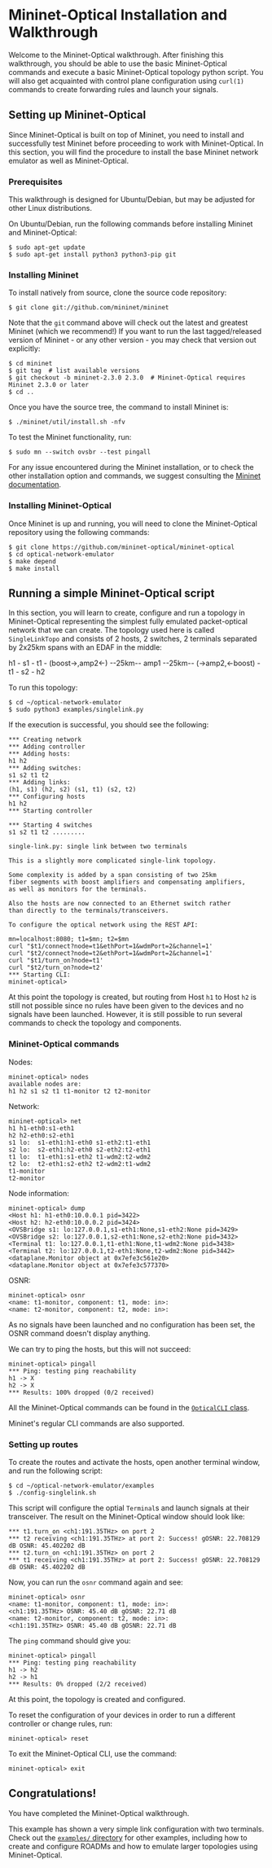 # Mininet-Optical Installation and Walkthrough

Welcome to the Mininet-Optical walkthrough. After finishing this walkthrough, you should be able
to use the basic Mininet-Optical commands and execute a basic Mininet-Optical topology
python script. You will also get acquainted with control plane configuration using `curl(1)`
commands to create forwarding rules and launch your signals.

## Setting up Mininet-Optical

Since Mininet-Optical is built on top of Mininet, you need to install and successfully test
Mininet before proceeding to work with Mininet-Optical. In this section, you will find the
procedure to install the base Mininet network emulator as well as Mininet-Optical.

### Prerequisites

This walkthrough is designed for Ubuntu/Debian, but may be adjusted for other Linux distributions.

On Ubuntu/Debian, run the following commands before installing Mininet and Mininet-Optical:

    $ sudo apt-get update
    $ sudo apt-get install python3 python3-pip git

### Installing Mininet

To install natively from source, clone the source code repository:

    $ git clone git://github.com/mininet/mininet

Note that the `git` command above will check out the latest and greatest Mininet (which we
recommend!) If you want to run the last tagged/released version of Mininet - or any other
version - you may check that version out explicitly:

    $ cd mininet
    $ git tag  # list available versions
    $ git checkout -b mininet-2.3.0 2.3.0  # Mininet-Optical requires Mininet 2.3.0 or later
    $ cd ..

Once you have the source tree, the command to install Mininet is:

    $ ./mininet/util/install.sh -nfv

To test the Mininet functionality, run:

    $ sudo mn --switch ovsbr --test pingall

For any issue encountered during the Mininet installation, or to check
the other installation option and commands, we suggest consulting the
[Mininet documentation](http://mininet.org/).

### Installing Mininet-Optical

Once Mininet is up and running, you will need to clone the
Mininet-Optical repository using the following commands:

    $ git clone https://github.com/mininet-optical/mininet-optical
    $ cd optical-network-emulator
    $ make depend
    $ make install

## Running a simple Mininet-Optical script

In this section, you will learn to create, configure and run a
topology in Mininet-Optical representing the simplest fully emulated
packet-optical network that we can create. The topology used here is
called `SingleLinkTopo` and consists of 2 hosts, 2 switches, 2
terminals separated by 2x25km spans with an EDAF in the middle:

h1 - s1 - t1 - (boost->,amp2<-) --25km-- amp1 --25km-- (->amp2,<-boost) - t1 - s2 - h2

To run this topology:

    $ cd ~/optical-network-emulator
    $ sudo python3 examples/singlelink.py

If the execution is successful, you should see the following:

```
*** Creating network
*** Adding controller
*** Adding hosts:
h1 h2
*** Adding switches:
s1 s2 t1 t2
*** Adding links:
(h1, s1) (h2, s2) (s1, t1) (s2, t2)
*** Configuring hosts
h1 h2
*** Starting controller

*** Starting 4 switches
s1 s2 t1 t2 .........

single-link.py: single link between two terminals

This is a slightly more complicated single-link topology.

Some complexity is added by a span consisting of two 25km
fiber segments with boost amplifiers and compensating amplifiers,
as well as monitors for the terminals.

Also the hosts are now connected to an Ethernet switch rather
than directly to the terminals/transceivers.

To configure the optical network using the REST API:

mn=localhost:8080; t1=$mn; t2=$mn
curl "$t1/connect?node=t1&ethPort=1&wdmPort=2&channel=1'
curl "$t2/connect?node=t2&ethPort=1&wdmPort=2&channel=1'
curl "$t1/turn_on?node=t1'
curl "$t2/turn_on?node=t2'
*** Starting CLI:
mininet-optical>
```

At this point the topology is created, but routing from Host `h1`
to Host `h2` is still not possible since no rules have been given to the
devices and no signals have been launched.  However, it is still
possible to run several commands to check the topology and components.

### Mininet-Optical commands

Nodes:
```
mininet-optical> nodes
available nodes are:
h1 h2 s1 s2 t1 t1-monitor t2 t2-monitor
```

Network:
```
mininet-optical> net
h1 h1-eth0:s1-eth1
h2 h2-eth0:s2-eth1
s1 lo:  s1-eth1:h1-eth0 s1-eth2:t1-eth1
s2 lo:  s2-eth1:h2-eth0 s2-eth2:t2-eth1
t1 lo:  t1-eth1:s1-eth2 t1-wdm2:t2-wdm2
t2 lo:  t2-eth1:s2-eth2 t2-wdm2:t1-wdm2
t1-monitor
t2-monitor
```

Node information:
```
mininet-optical> dump
<Host h1: h1-eth0:10.0.0.1 pid=3422>
<Host h2: h2-eth0:10.0.0.2 pid=3424>
<OVSBridge s1: lo:127.0.0.1,s1-eth1:None,s1-eth2:None pid=3429>
<OVSBridge s2: lo:127.0.0.1,s2-eth1:None,s2-eth2:None pid=3432>
<Terminal t1: lo:127.0.0.1,t1-eth1:None,t1-wdm2:None pid=3438>
<Terminal t2: lo:127.0.0.1,t2-eth1:None,t2-wdm2:None pid=3442>
<dataplane.Monitor object at 0x7efe3c561e20>
<dataplane.Monitor object at 0x7efe3c577370>
```

OSNR:
```
mininet-optical> osnr
<name: t1-monitor, component: t1, mode: in>:
<name: t2-monitor, component: t2, mode: in>:
```
As no signals have been launched and no configuration has been set, the OSNR command doesn't display
anything.

We can try to ping the hosts, but this will not succeed:
```
mininet-optical> pingall
*** Ping: testing ping reachability
h1 -> X
h2 -> X
*** Results: 100% dropped (0/2 received)
```

All the Mininet-Optical commands can be found in the [`OpticalCLI` class][1].

Mininet's regular CLI commands are also supported.

### Setting up routes

To create the routes and activate the hosts, open another terminal window, and run the following
script:

    $ cd ~/optical-network-emulator/examples
    $ ./config-singlelink.sh

This script will configure the optial `Terminal`s and launch signals at their transceiver.
The result on the Mininet-Optical window should look like:

```
*** t1.turn_on <ch1:191.35THz> on port 2
*** t2 receiving <ch1:191.35THz> at port 2: Success! gOSNR: 22.708129 dB OSNR: 45.402202 dB
*** t2.turn_on <ch1:191.35THz> on port 2
*** t1 receiving <ch1:191.35THz> at port 2: Success! gOSNR: 22.708129 dB OSNR: 45.402202 dB
```
Now, you can run the `osnr` command again and see:

```
mininet-optical> osnr
<name: t1-monitor, component: t1, mode: in>:
<ch1:191.35THz> OSNR: 45.40 dB gOSNR: 22.71 dB
<name: t2-monitor, component: t2, mode: in>:
<ch1:191.35THz> OSNR: 45.40 dB gOSNR: 22.71 dB
```
The `ping` command should give you:

```
mininet-optical> pingall
*** Ping: testing ping reachability
h1 -> h2
h2 -> h1
*** Results: 0% dropped (2/2 received)
```

At this point, the topology is created and configured.

To reset the configuration of your devices in order to run a different controller or change rules, run:

    mininet-optical> reset

To exit the Mininet-Optical CLI, use the command:

    mininet-optical> exit

## Congratulations!

You have completed the Mininet-Optical walkthrough.

This example has shown a very simple link configuration with two
terminals. Check out the [`examples/` directory][2] for other
examples, including how to create and configure ROADMs and how to
emulate larger topologies using Mininet-Optical.


[1]: https://github.com/mininet-optical/mininet-optical/tree/master/mnoptical/ofcdemo/demolib.py#L35
[2]: https://github.com/mininet-optical/mininet-optical/tree/master/mnoptical/examples

